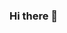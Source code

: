 ### Hi there 👋

<!--
**luuthuong/luuthuong** is a ✨ _special_ ✨ repository because its `README.md` (this file) appears on your GitHub profile.

Here are some ideas to get you started:

- 🔭 I’m currently working on ...
- 🌱 I’m currently learning ...JavaScript (ReactJS)
- 👯 I’m looking to collaborate on ...ReactJS
- 🤔 I’m looking for help with ...YOU
- 💬 Ask me about ... Anything
- 📫 How to reach me: ...Facebook ( https://www.facebook.com/profile.php?id=100006259185310 )
- 😄 Pronouns: ...😍😍😍
- ⚡ Fun fact: ...😊😊😊
-->

